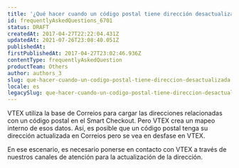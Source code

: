 ```yaml
---
title: '¿Qué hacer cuando un código postal tiene dirección desactualizada?'
id: frequentlyAskedQuestions_6701
status: DRAFT
createdAt: 2017-04-27T22:22:04.431Z
updatedAt: 2021-07-26T23:08:40.051Z
publishedAt: 
firstPublishedAt: 2017-04-27T23:02:46.936Z
contentType: frequentlyAskedQuestion
productTeam: Others
author: authors_3
slug: que-hacer-cuando-un-codigo-postal-tiene-direccion-desactualizada
locale: es
legacySlug: que-hacer-cuando-un-codigo-postal-tiene-direccion-desactualizada
---
```


VTEX utiliza la base de Correios para cargar las direcciones relacionadas con un código postal en el Smart Checkout. Pero VTEX crea un mapeo interno de esos datos. Así, es posible que un código postal tenga su dirección actualizada en Correios pero se vea en desfase en VTEX.

En ese escenario, es necesario ponerse en contacto con VTEX a través de nuestros canales de atención para la actualización de la dirección.
